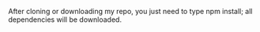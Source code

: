After cloning or downloading my repo, you just need to type npm install; all dependencies will be downloaded.
